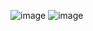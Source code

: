 ![image](https://github.com/BonkMasterMord/CPE-322-A/assets/123086015/1e216d3a-5aa9-4fd0-be35-74e5d42bd9d1)
![image](https://github.com/BonkMasterMord/CPE-322-A/assets/123086015/5f3fb0ff-4a2d-4ce0-9e5e-c166a20df317)

